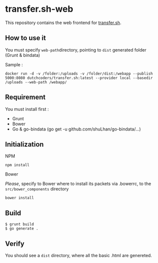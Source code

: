 # transfer.sh-web

This repository contains the web frontend for [transfer.sh](github.com/dutchcoders/transfer.sh/).


## How to use it 

You must specify `web-path`directory, pointing to `dist` generated folder (Grunt & bindata)

Sample :
```
docker run -d -v /folder:/uploads -v /folder/dist:/webapp --publish 5000:8080 dutchcoders/transfer.sh:latest --provider local --basedir /uploads --web-path /webapp/
```
## Requirement 
You must install first : 
* Grunt
* Bower
* Go & go-bindata (go get -u github.com/shuLhan/go-bindata/...)

## Initialization

NPM 
```
npm install
```

Bower

*Please*, specify to Bower where to install its packets via .bowerrc, to the `src/bower_components` directory
```
bower install
```

## Build
```
$ grunt build
$ go generate .
```

## Verify
You should see a `dist` directory, where all the basic .html are genereted.
